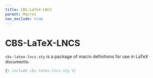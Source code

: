 ```yaml
---
title: CBS-LaTeX-LNCS
parent: Macros
nav_exclude: true
---
```


# CBS-LaTeX-LNCS

`cbs-latex-lncs.sty` is a package of macro definitions for use in LaTeX documents:

```latex
{% include cbs-latex-lncs.sty %}
```
